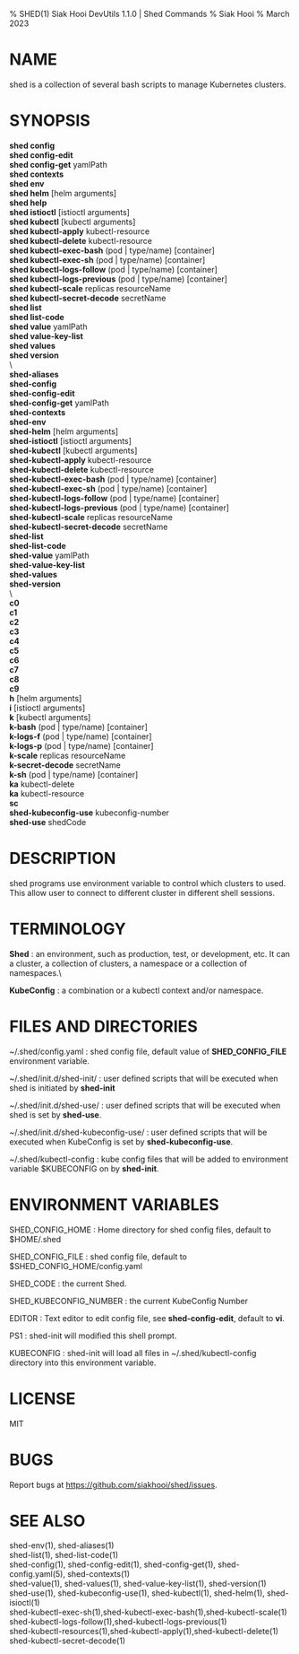 % SHED(1) Siak Hooi DevUtils 1.1.0 | Shed Commands
% Siak Hooi
% March 2023

# NAME
shed is a collection of several bash scripts to manage Kubernetes clusters.

# SYNOPSIS
**shed config**\
**shed config-edit**\
**shed config-get** yamlPath\
**shed contexts**\
**shed env**\
**shed helm** [helm arguments]\
**shed help**\
**shed istioctl** [istioctl arguments]\
**shed kubectl** [kubectl arguments]\
**shed kubectl-apply** kubectl-resource\
**shed kubectl-delete** kubectl-resource\
**shed kubectl-exec-bash**  (pod \| type/name) [container]\
**shed kubectl-exec-sh**  (pod \| type/name) [container]\
**shed kubectl-logs-follow** (pod \| type/name) [container]\
**shed kubectl-logs-previous** (pod \| type/name) [container]\
**shed kubectl-scale**  replicas resourceName\
**shed kubectl-secret-decode** secretName\
**shed list**\
**shed list-code**\
**shed value** yamlPath\
**shed value-key-list**\
**shed values**\
**shed version**\
\ \
**shed-aliases**\
**shed-config**\
**shed-config-edit**\
**shed-config-get** yamlPath\
**shed-contexts**\
**shed-env**\
**shed-helm** [helm arguments]\
**shed-istioctl** [istioctl arguments]\
**shed-kubectl** [kubectl arguments]\
**shed-kubectl-apply** kubectl-resource\
**shed-kubectl-delete** kubectl-resource\
**shed-kubectl-exec-bash**  (pod \| type/name) [container]\
**shed-kubectl-exec-sh**  (pod \| type/name) [container]\
**shed-kubectl-logs-follow** (pod \| type/name) [container]\
**shed-kubectl-logs-previous** (pod \| type/name) [container]\
**shed-kubectl-scale**  replicas resourceName\
**shed-kubectl-secret-decode** secretName\
**shed-list**\
**shed-list-code**\
**shed-value** yamlPath\
**shed-value-key-list**\
**shed-values**\
**shed-version**\
\ \
**c0**\
**c1**\
**c2**\
**c3**\
**c4**\
**c5**\
**c6**\
**c7**\
**c8**\
**c9**\
**h**  [helm arguments]\
**i** [istioctl arguments]\
**k**  [kubectl arguments]\
**k-bash** (pod \| type/name) [container]\
**k-logs-f** (pod \| type/name) [container]\
**k-logs-p** (pod \| type/name) [container]\
**k-scale** replicas resourceName\
**k-secret-decode** secretName\
**k-sh** (pod \| type/name) [container]\
**ka** kubectl-delete\
**ka** kubectl-resource\
**sc**\
**shed-kubeconfig-use** kubeconfig-number\
**shed-use** shedCode

# DESCRIPTION
shed programs use environment variable to control which clusters to used. This allow user to connect to different cluster in different shell sessions.

# TERMINOLOGY
**Shed**
: an environment, such as production, test, or development, etc. It can a cluster, a collection of clusters, a namespace or a collection of namespaces.\

**KubeConfig**
: a combination or a kubectl context and/or namespace.


# FILES AND DIRECTORIES
~/.shed/config.yaml
: shed config file, default value of **SHED_CONFIG_FILE** environment variable.

~/.shed/init.d/shed-init/
: user defined scripts that will be executed when shed is initiated by **shed-init**

~/.shed/init.d/shed-use/
: user defined scripts that will be executed when shed is set by **shed-use**.

~/.shed/init.d/shed-kubeconfig-use/
: user defined scripts that will be executed when KubeConfig is set by **shed-kubeconfig-use**.

~/.shed/kubectl-config
: kube config files that will be added to environment variable $KUBECONFIG on by **shed-init**.

# ENVIRONMENT VARIABLES
SHED_CONFIG_HOME
: Home directory for shed config files, default to $HOME/.shed

SHED_CONFIG_FILE
: shed config file, default to $SHED_CONFIG_HOME/config.yaml

SHED_CODE
: the current Shed.

SHED_KUBECONFIG_NUMBER
: the current KubeConfig Number

EDITOR
: Text editor to edit config file, see **shed-config-edit**, default to **vi**.

PS1
: shed-init will modified this shell prompt.

KUBECONFIG
: shed-init will load all files in ~/.shed/kubectl-config directory into this environment variable.

# LICENSE
MIT

# BUGS
Report bugs at https://github.com/siakhooi/shed/issues.

# SEE ALSO
shed-env(1), shed-aliases(1)\
shed-list(1), shed-list-code(1)\
shed-config(1), shed-config-edit(1), shed-config-get(1), shed-config.yaml(5)\, shed-contexts(1)\
shed-value(1), shed-values(1), shed-value-key-list(1), shed-version(1)\
shed-use(1), shed-kubeconfig-use(1), shed-kubectl(1), shed-helm(1), shed-isioctl(1)\
shed-kubectl-exec-sh(1),shed-kubectl-exec-bash(1),shed-kubectl-scale(1)\
shed-kubectl-logs-follow(1),shed-kubectl-logs-previous(1)\
shed-kubectl-resources(1),shed-kubectl-apply(1),shed-kubectl-delete(1)\
shed-kubectl-secret-decode(1)